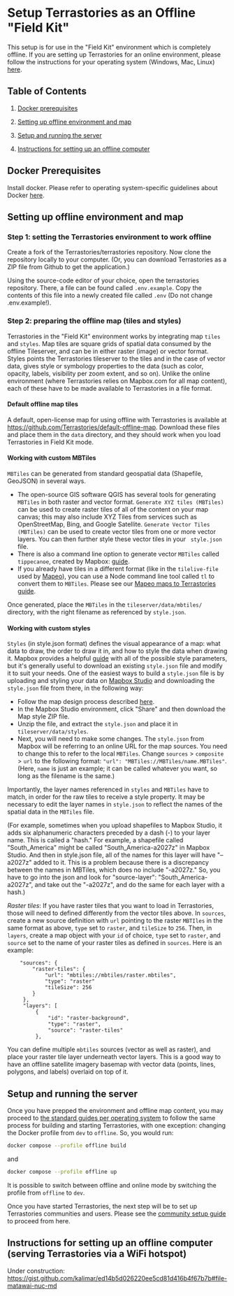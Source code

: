 # Setup Terrastories as an Offline "Field Kit"
This setup is for use in the "Field Kit" environment which is completely offline. If you are setting up Terrastories for an online environment, please follow the instructions for your operating system (Windows, Mac, Linux) [here](../README.md#setup).

## Table of Contents

1. [Docker prerequisites](#docker-prerequisites)

2. [Setting up offline environment and map](#setting-up-offline-environment-and-map)

3. [Setup and running the server](#setup-and-running-the-server)

5. [Instructions for setting up an offline computer](#instructions-for-setting-up-an-offline-computer)

## Docker Prerequisites

Install docker. Please refer to operating system-specific guidelines about Docker [here](../README.md#setup).

## Setting up offline environment and map 

### Step 1: setting the Terrastories environment to work offline

Create a fork of the Terrastories/terrastories repository. Now clone the repository locally to your computer. (Or, you can download Terrastories as a ZIP file from Github to get the application.)

Using the source-code editor of your choice, open the terrastories repository. There, a file can be found called `.env.example`. 
Copy the contents of this file into a newly created file called `.env` (Do not change .env.example!).

### Step 2: preparing the offline map (tiles and styles)

Terrastories in the "Field Kit" environment works by integrating map `tiles` and `styles`. Map tiles are square grids of spatial data consumed by the offline Tileserver, and can be in either raster (image) or vector format. Styles points the Terrastories tileserver to the tiles and in the case of vector data, gives style or symbology properties to the data (such as color, opacity, labels, visibility per zoom extent, and so on). Unlike the online environment (where Terrastories relies on Mapbox.com for all map content), each of these have to be made available to Terrastories in a file format.

#### Default offline map tiles
A default, open-license map for using offline with Terrastories is available at https://github.com/Terrastories/default-offline-map. Download these files and place them in the `data` directory, and they should work when you load Terrastories in Field Kit mode.
#### Working with custom MBTiles

`MBTiles` can be generated from standard geospatial data (Shapefile, GeoJSON) in several ways. 

* The open-source GIS software QGIS has several tools for generating `MBTiles` in both raster and vector format. `Generate XYZ tiles (MBTiles)` can be used to create raster tiles of all of the content on your map canvas; this may also include XYZ Tiles from services such as OpenStreetMap, Bing, and Google Satellite. `Generate Vector Tiles (MBTiles)` can be used to create vector tiles from one or more vector layers. You can then further style these vector tiles in your ` style.json` file.
* There is also a command line option to generate vector `MBTiles` called `tippecanoe`, created by Mapbox: [guide](https://docs.mapbox.com/help/troubleshooting/large-data-tippecanoe/).
* If you already have tiles in a different format (like in the `tilelive-file` used by [Mapeo](https://mapeo.app/)), you can use a Node command line tool called `tl` to convert them to `MBTiles`. Please see our [Mapeo maps to Terrastories guide](MAPEO-MAPS-IN-TERRASTORIES.md).

Once generated, place the `MBTiles` in the `tileserver/data/mbtiles/` directory, with the right filename as referenced by `style.json`.

#### Working with custom styles

`Styles` (in style.json format) defines the visual appearance of a map: what data to draw, the order to draw it in, and how to style the data when drawing it. Mapbox provides a helpful [guide](https://docs.mapbox.com/mapbox-gl-js/style-spec/) with all of the possible style parameters, but it's generally useful to download an existing `style.json` file and modify it to suit your needs. One of the easiest ways to build a `style.json` file is by uploading and styling your data on [Mapbox Studio](http://mapbox.com/studio) and downloading the `style.json` file from there, in the following way:

* Follow the map design process described [here](CUSTOMIZATION.md#setting-up-a-custom-map).
* In the Mapbox Studio environment, click "Share" and then download the Map style ZIP file.
* Unzip the file, and extract the `style.json` and place it in `tileserver/data/styles`.
* Next, you will need to make some changes. The `style.json` from Mapbox will be referring to an online URL for the map sources. You need to change this to refer to the local `MBTiles`. Change `sources` > `composite` > `url` to the following format: `"url": "MBTiles://MBTiles/name.MBTiles"`. (Here, `name` is just an example; it can be called whatever you want, so long as the filename is the same.)

Importantly, the layer names referenced in `styles` and `MBTiles` have to match, in order for the raw tiles to receive a style property. It may be necessary to edit the layer names in `style.json` to reflect the names of the spatial data in the `MBTiles` file. 

(For example, sometimes when you upload shapefiles to Mapbox Studio, it adds six alphanumeric characters preceded by a dash (-) to your layer name. This is called a "hash." For example, a shapefile called "South_America" might be called "South_America-a2027z" in Mapbox Studio. And then in style.json file, all of the names for this layer will have "–a2027z" added to it. This is a problem because there is a discrepancy between the names in MBTiles, which does no include "-a2027z." So, you have to go into the json and look for "source-layer": "South_America-a2027z", and take out the "-a2027z", and do the same for each layer with a hash.)

*Raster tiles*: If you have raster tiles that you want to load in Terrastories, those will need to defined differently from the vector tiles above. In `sources`, create a new source definition with `url` pointing to the raster `MBTIles` in the same format as above, `type` set to `raster`, and `tileSize` to `256`. Then, in `layers`, create a map object with your `id` of choice, `type` set to `raster`, and `source` set to the name of your raster tiles as defined in `sources`. Here is an example:


```
    "sources": {
        "raster-tiles": {
            "url": "mbtiles://mbtiles/raster.mbtiles",
            "type": "raster"
			"tileSize": 256
        }
     },
     "layers": [
         {
             "id": "raster-background",
             "type": "raster",
             "source": "raster-tiles"
         },
```

You can define multiple `mbtiles` sources (vector as well as raster), and place your raster tile layer underneath vector layers. This is a good way to have an offline satellite imagery basemap with vector data (points, lines, polygons, and labels) overlaid on top of it.

## Setup and running the server

Once you have prepped the environment and offline map content, you may proceed to [the standard guides per operating system](/README.md#install-terrastories) to follow the same process for building and starting Terrastories, with one exception: changing the Docker profile from `dev` to `offline`. So, you would run:

```bash
docker compose --profile offline build
```

and

```bash
docker compose --profile offline up
```

It is possible to switch between offline and online mode by switching the profile from `offline` to `dev`.

Once you have started Terrastories, the next step will be to set up Terrastories communities and users. Please see the [community setup guide](COMMUNITY-SETUP.md) to proceed from here.

## Instructions for setting up an offline computer (serving Terrastories via a WiFi hotspot)

Under construction: https://gist.github.com/kalimar/ed14b5d026220ee5cd81d416b4f67b7b#file-matawai-nuc-md
